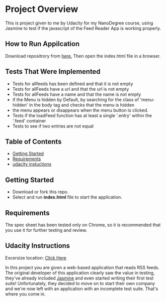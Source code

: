 # Project Overview

This is project given to me by Udacity for my NanoDegree course, using Jasmine to test if the javascript of the Feed Reader App is working properly.

## How to Run Appilcation

Download repositrory from <a href="https://github.com/setaek/Feed-Reader-Testing.git">here.</a>
Then open the index.html file in a browser.

## Tests That Were Implemented

- Tests for allfeeds has been defined and that it is not empty
- Tests for allFeeds have a url and that the url is not empty
- Tests for allFeeds have a name and that the name is not empty
- if the Menu is hidden by Default, by searching for the class of 'menu-hidden' in the body tag and checks that the menu is hidden
- the menu appears or disappears when the menu button is clicked.
- Tests if the loadFeed function has at least a single '.entry' within the '.feed' container
- Tests to see if two entries are not equal

## Table of Contents

- [Getting Started](#getting-started)
- [Requirements](#requirements)
- [udacity instuctions](#Udacity-Instructions)

## Getting Started

- Download or fork this repo.
- Select and run **index.html** file to start the application.

## Requirements

The spec sheet has been tested only on Chrome, so it is recommended that you use it for further testing and review.

## Udacity Instructions

Excersize location: <a href="https://github.com/udacity/frontend-nanodegree-feedreader">Click Here</a>

In this project you are given a web-based application that reads RSS feeds. The original developer of this application clearly saw the value in testing, they've already included <a href="https://jasmine.github.io/">Jasmine</a> and even started writing their first test suite! Unfortunately, they decided to move on to start their own company and we're now left with an application with an incomplete test suite. That's where you come in.
